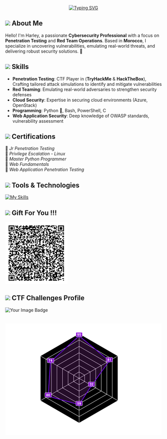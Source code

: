 <div align="center">
    <a href="https://git.io/typing-svg"><img src="https://readme-typing-svg.demolab.com?font=Roboto+Slab&color=%2306FCEB&size=30&center=true&vCenter=true&width=450&lines=I'm+Harley;Cloud+Computing+Specialist;Python+Enthusiast;Tech+Innovator;Problem+Solver+%3C3" alt="Typing SVG"></a>
</div>

## <img src="https://media2.giphy.com/media/QssGEmpkyEOhBCb7e1/giphy.gif?cid=ecf05e47a0n3gi1bfqntqmob8g9aid1oyj2wr3ds3mg700bl&rid=giphy.gif" width ="25"><b> About Me </b>

Hello! I'm Harley, a passionate **Cybersecurity Professional** with a focus on **Penetration Testing** and **Red Team Operations**. Based in **Morocco**, I specialize in uncovering vulnerabilities, emulating real-world threats, and delivering robust security solutions. 🚀  

## <img src="https://media2.giphy.com/media/QssGEmpkyEOhBCb7e1/giphy.gif?cid=ecf05e47a0n3gi1bfqntqmob8g9aid1oyj2wr3ds3mg700bl&rid=giphy.gif" width ="25"><b> Skills </b>

- **Penetration Testing**: CTF Player in (**TryHackMe** & **HackTheBox**), Crafting tailored attack simulations to identify and mitigate vulnerabilities  
- **Red Teaming**: Emulating real-world adversaries to strengthen security defenses  
- **Cloud Security**: Expertise in securing cloud environments (Azure, OpenStack)  
- **Programming**: Python 🐍, Bash, PowerShell, C  
- **Web Application Security**: Deep knowledge of OWASP standards, vulnerability assessment  

## <img src="https://media2.giphy.com/media/QssGEmpkyEOhBCb7e1/giphy.gif?cid=ecf05e47a0n3gi1bfqntqmob8g9aid1oyj2wr3ds3mg700bl&rid=giphy.gif" width ="25"><b> Certifications </b>

📌 *Jr Penetration Testing* <br>
📌 *Privilege Escalation - Linux*<br>
📌 *Master Python Programmer* <br>
📌 *Web Fundamentals* <br>
📌 *Web Application Penetration Testing* <br>

## <img src="https://media2.giphy.com/media/QssGEmpkyEOhBCb7e1/giphy.gif?cid=ecf05e47a0n3gi1bfqntqmob8g9aid1oyj2wr3ds3mg700bl&rid=giphy.gif" width ="25"><b> Tools & Technologies  </b>

[![My Skills](https://skillicons.dev/icons?i=github,git,linux,python,bash,azure,docker,discord,neovim,powershell,openstack,php,html,css,js,redux,mongodb,vim,visualstudio,vscode,stackoverflow,emacs,c,mysql&perline=12)](https://skillicons.dev)

## <img src="https://media2.giphy.com/media/QssGEmpkyEOhBCb7e1/giphy.gif?cid=ecf05e47a0n3gi1bfqntqmob8g9aid1oyj2wr3ds3mg700bl&rid=giphy.gif" width ="25"><b> Gift For You !!! </b>

<img src="qrcode.png" width ="200">

## <img src="https://media2.giphy.com/media/QssGEmpkyEOhBCb7e1/giphy.gif?cid=ecf05e47a0n3gi1bfqntqmob8g9aid1oyj2wr3ds3mg700bl&rid=giphy.gif" width ="25"><b> CTF Challenges Profile </b>
 <div style="display: flex;">
<img src="https://tryhackme-badges.s3.amazonaws.com/Harley1.png" alt="Your Image Badge" />
</div>

<br>
</br>
<a href="https://tryhackme.com/p/Harley1">
  <img src="skills.svg" alt="Skills" >
</a>
